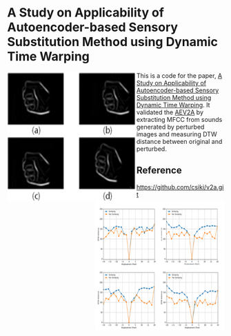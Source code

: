 # A Study on Applicability of Autoencoder-based Sensory Substitution Method using Dynamic Time Warping

<img align="left" img src="./SS_figure1.png" width="300" height="300">
<img align="right" img src="./SS_figure2.png" width="300" height="300">

 This is a code for the paper, [A Study on Applicability of Autoencoder-based Sensory Substitution Method using Dynamic Time Warping](./paper.pdf). It validated the [AEV2A](https://github.com/csiki/v2a.git) by extracting MFCC from sounds generated by perturbed images and measuring DTW distance between original and perturbed.
 
 ## Reference
 + https://github.com/csiki/v2a.git

